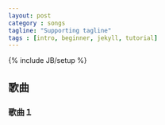 ```yaml
---
layout: post
category : songs
tagline: "Supporting tagline"
tags : [intro, beginner, jekyll, tutorial]
---
```

{% include JB/setup %}


## 歌曲

### 歌曲１
